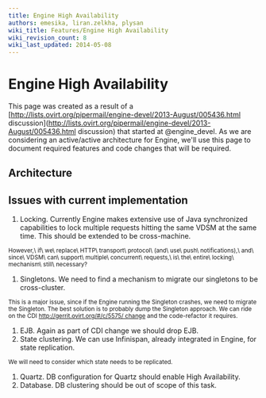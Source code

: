 ```yaml
---
title: Engine High Availability
authors: emesika, liran.zelkha, plysan
wiki_title: Features/Engine High Availability
wiki_revision_count: 8
wiki_last_updated: 2014-05-08
---
```


# Engine High Availability

This page was created as a result of a [http://lists.ovirt.org/pipermail/engine-devel/2013-August/005436.html discussion](http://lists.ovirt.org/pipermail/engine-devel/2013-August/005436.html discussion) that started at @engine_devel. As we are considering an active/active architecture for Engine, we'll use this page to document required features and code changes that will be required.

## Architecture

## Issues with current implementation

1.  Locking. Currently Engine makes extensive use of Java synchronized capabilities to lock multiple requests hitting the same VDSM at the same time. This should be extended to be cross-machine.

<sub>However,\\ if\\ we\\ replace\\ HTTP\\ transport\\ protocol\\ (and\\ use\\ push\\ notifications),\\ and\\ since\\ VDSM\\ can\\ support\\ multiple\\ concurrent\\ requests,\\ is\\ the\\ entire\\ locking\\ mechanism\\ still\\ necessary?</sub>

1.  Singletons. We need to find a mechanism to migrate our singletons to be cross-cluster.

<sub>This is a major issue, since if the Engine running the Singleton crashes, we need to migrate the Singleton. The best solution is to probably dump the Singleton approach. We can ride on the CDI [http://gerrit.ovirt.org/#/c/5575/ change](http://gerrit.ovirt.org/#/c/5575/_change) and the code-refactor it requires.

1.  EJB. Again as part of CDI change we should drop EJB.
2.  State clustering. We can use Infinispan, already integrated in Engine, for state replication.

<sub>We will need to consider which state needs to be replicated.

1.  Quartz. DB configuration for Quartz should enable High Availability.
2.  Database. DB clustering should be out of scope of this task.
